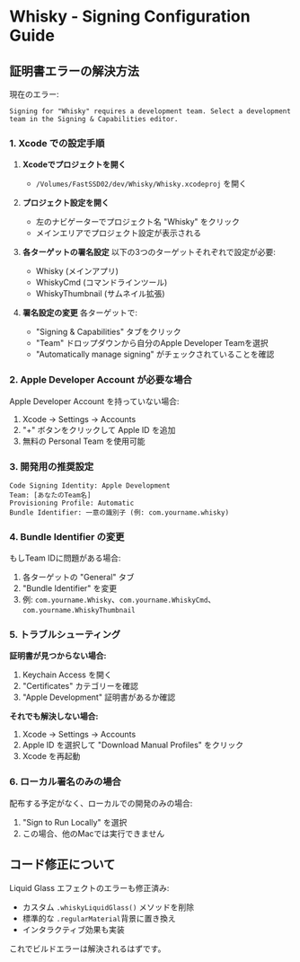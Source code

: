 # Whisky - Signing Configuration Guide

## 証明書エラーの解決方法

現在のエラー:
```
Signing for "Whisky" requires a development team. Select a development team in the Signing & Capabilities editor.
```

### 1. Xcode での設定手順

1. **Xcodeでプロジェクトを開く**
   - `/Volumes/FastSSD02/dev/Whisky/Whisky.xcodeproj` を開く

2. **プロジェクト設定を開く**
   - 左のナビゲーターでプロジェクト名 "Whisky" をクリック
   - メインエリアでプロジェクト設定が表示される

3. **各ターゲットの署名設定**
   以下の3つのターゲットそれぞれで設定が必要:
   - Whisky (メインアプリ)
   - WhiskyCmd (コマンドラインツール)
   - WhiskyThumbnail (サムネイル拡張)

4. **署名設定の変更**
   各ターゲットで:
   - "Signing & Capabilities" タブをクリック
   - "Team" ドロップダウンから自分のApple Developer Teamを選択
   - "Automatically manage signing" がチェックされていることを確認

### 2. Apple Developer Account が必要な場合

Apple Developer Account を持っていない場合:
1. Xcode → Settings → Accounts
2. "+" ボタンをクリックして Apple ID を追加
3. 無料の Personal Team を使用可能

### 3. 開発用の推奨設定

```
Code Signing Identity: Apple Development
Team: [あなたのTeam名]
Provisioning Profile: Automatic
Bundle Identifier: 一意の識別子 (例: com.yourname.whisky)
```

### 4. Bundle Identifier の変更

もしTeam IDに問題がある場合:
1. 各ターゲットの "General" タブ
2. "Bundle Identifier" を変更
3. 例: `com.yourname.Whisky`、`com.yourname.WhiskyCmd`、`com.yourname.WhiskyThumbnail`

### 5. トラブルシューティング

**証明書が見つからない場合:**
1. Keychain Access を開く
2. "Certificates" カテゴリーを確認
3. "Apple Development" 証明書があるか確認

**それでも解決しない場合:**
1. Xcode → Settings → Accounts
2. Apple ID を選択して "Download Manual Profiles" をクリック
3. Xcode を再起動

### 6. ローカル署名のみの場合

配布する予定がなく、ローカルでの開発のみの場合:
1. "Sign to Run Locally" を選択
2. この場合、他のMacでは実行できません

## コード修正について

Liquid Glass エフェクトのエラーも修正済み:
- カスタム `.whiskyLiquidGlass()` メソッドを削除
- 標準的な `.regularMaterial`背景に置き換え
- インタラクティブ効果も実装

これでビルドエラーは解決されるはずです。